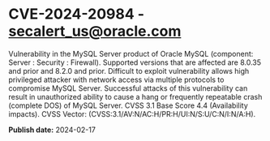# CVE-2024-20984 - secalert_us@oracle.com

Vulnerability in the MySQL Server product of Oracle MySQL (component: Server : Security : Firewall).  Supported versions that are affected are 8.0.35 and prior and  8.2.0 and prior. Difficult to exploit vulnerability allows high privileged attacker with network access via multiple protocols to compromise MySQL Server.  Successful attacks of this vulnerability can result in unauthorized ability to cause a hang or frequently repeatable crash (complete DOS) of MySQL Server. CVSS 3.1 Base Score 4.4 (Availability impacts).  CVSS Vector: (CVSS:3.1/AV:N/AC:H/PR:H/UI:N/S:U/C:N/I:N/A:H).

**Publish date:** 2024-02-17
